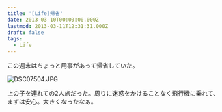 ```yaml
---
title: '[Life]帰省'
date: 2013-03-10T00:00:00.000Z
lastmod: 2013-03-11T12:31:31.000Z
draft: false
tags:
  - Life
---
```


この週末はちょっと用事があって帰省していた。

![DSC07504.JPG](@/assets/flickr/8547613329.jpg "DSC07504.JPG")

上の子を連れての2人旅だった。周りに迷惑をかけることなく飛行機に乗れて、まずは安心。大きくなったなぁ。
